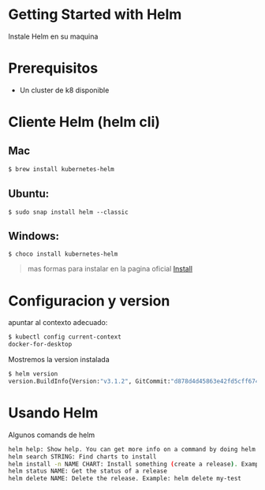 # Getting Started with Helm

Instale Helm en su maquina

# Prerequisitos

- Un cluster de k8 disponible

# Cliente Helm (helm cli)

## Mac

```bash
$ brew install kubernetes-helm
```

## Ubuntu:

```
$ sudo snap install helm --classic
```

## Windows:

```
$ choco install kubernetes-helm
```

> mas formas para instalar en la pagina oficial [Install](https://helm.sh/docs/intro/install/)

# Configuracion y version

apuntar al contexto adecuado:

```bash
$ kubectl config current-context
docker-for-desktop

```

Mostremos la version instalada

```bash
$ helm version
version.BuildInfo{Version:"v3.1.2", GitCommit:"d878d4d45863e42fd5cff6743294a11d28a9abce", GitTreeState:"clean", GoVersion:"go1.13.8"}
```

# Usando Helm
Algunos comands de helm

```bash
helm help: Show help. You can get more info on a command by doing helm COMMAND --help, such as helm list --help
helm search STRING: Find charts to install
helm install -n NAME CHART: Install something (create a release). Example: helm install -n my-test stable/wordpress
helm status NAME: Get the status of a release
helm delete NAME: Delete the release. Example: helm delete my-test
```

